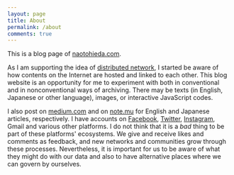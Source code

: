 ```yaml
---
layout: page
title: About
permalink: /about
comments: true
---
```


This is a blog page of [naotohieda.com](naotohieda.com).

As I am supporting the idea of [distributed network](https://taeyoonchoi.com/soft-care/distributed-web-of-care/), I started be aware of how contents on the Internet are hosted and linked to each other. This blog website is an opportunity for me to experiment with both in conventional and in nonconventional ways of archiving. There may be texts (in English, Japanese or other language), images, or interactive JavaScript codes.

I also post on [medium.com](https://medium.com/@naoto_hieda) and on [note.mu](https://note.mu/naoto_hieda) for English and Japanese articles, respectively. I have accounts on [Facebook](https://www.facebook.com/micuat), [Twitter](https://twitter.com/naoto_hieda), [Instagram](https://www.instagram.com/micuat/), Gmail and various other platforms. I do not think that it is a *bad* thing to be part of these platforms' ecosystems. We give and receive likes and comments as feedback, and new networks and communities grow through these processes. Nevertheless, it is important for us to be aware of what they might do with our data and also to have alternative places where we can govern by ourselves. 
